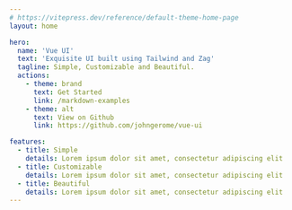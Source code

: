 ```yaml
---
# https://vitepress.dev/reference/default-theme-home-page
layout: home

hero:
  name: 'Vue UI'
  text: 'Exquisite UI built using Tailwind and Zag'
  tagline: Simple, Customizable and Beautiful.
  actions:
    - theme: brand
      text: Get Started
      link: /markdown-examples
    - theme: alt
      text: View on Github
      link: https://github.com/johngerome/vue-ui

features:
  - title: Simple
    details: Lorem ipsum dolor sit amet, consectetur adipiscing elit
  - title: Customizable
    details: Lorem ipsum dolor sit amet, consectetur adipiscing elit
  - title: Beautiful
    details: Lorem ipsum dolor sit amet, consectetur adipiscing elit
---
```

